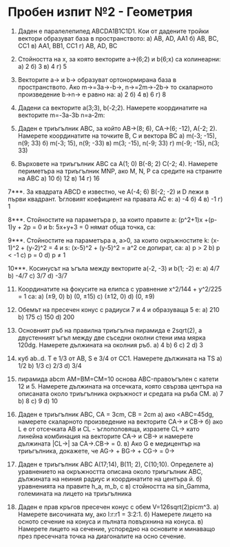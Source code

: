 # Пробен изпит №2 - Геометрия
1. Даден е паралелепипед ABCDA1B1C1D1. Кои от дадените тройки вектори образуват база в пространството:
а) AB, AD, AA1
б) AB, BC, CC1
в) AA1, BB1, CC1
г) AB, AD, BC

2. Стойността на x, за която векторите a->(6;2) и b(6;x) са колинеарни:
а) 2
б) 3
в) 4
г) 5

3. Векторите a-> и b-> образуват ортонормирана база в пространството. Ако m->=3a->-b->, n->=2m->-2b-> то скаларното произведение b->n-> е равно на:
а) 2
б) 4
в) 6
г) 8


4. Дадени са векторите a(3;3), b(-2;2). Намерете координатите на векторите m=-3a-3b n=a-2m:

5. Даден е триъгълник ABC, за който AB->(8; 6), CA->(6; -12), A(-2; 2). Намерете координатите на точките B, C и вектора BC
а) m(-3; -15), n(9; 33)
б) m(-3; 15), n(9; -33)
в) m(3; -15), n(-9; 33)
г) m(-9; -15), n(3; 33)


6. Върховете на триъгълник ABC са А(1; 0) B(-8; 2) C(-2; 4). Намерете периметъра на триъгълник MNP, ако M, N, P са средите на страните на ABC
а) 10
б) 12
в) 14
г) 16


7***. За квадрата ABCD е известно, че A(-4; 6) B(-2; -2) и D лежи в първи квадрант. Ъгловият коефициент на правата AC е: 
а) -4
б) 4
в) -1
г) 1


8***. Стойностите на параметъра p, за които правите a: (p^2+1)x +(p-1)y + 2p = 0 и b: 5x+y+3 = 0 нямат обща точка, са:

9***. Стойностите на параметъра а, а>0, за които окръжностите k: (x-1)^2 + (y-2)^2 = 4 и s: (x-5)^2 + (y-5)^2 = a^2 се допират, са: 
a) p > 2
b) p < -1
c) p = 0
d) p ≠ 1


10***. Косинусът на ъгъла между векторите а(-2, -3) и b(1; -2) е: 
a) 4/7
b) -4/7
c) 3/7
d) -3/7



11. Координатите на фокусите на елипса с уравнение x^2/144 + y^2/225 = 1 са:
a) (±9, 0)
b) (0, ±15)
c) (±12, 0)
d) (0, ±9)


12. Обемът на пресечен конус с радиуси 7 и 4 и образуваща 5 е:
a) 210
b) 175
c) 150
d) 200


13. Основният ръб на правилна триъгълна пирамида е 2sqrt(2), а двустенният ъгъл между две съседни околни стени има мярка 120dg. Намерете дължината на околния ръб.
a) 4
b) 6
c) 2
d) 3


14. куб ab..d. Т е 1/3 от AB, S е 3/4 от CC1. Намерете дължината на TS
a) 1/2
b) 1/3
c) 2/3
d) 3/4


15. пирамида abcm АМ=BM=CM=10 основа ABC-правоъгълен с катети 12 и 5. Намерете дължината на отсечката, която свързва центъра на описаната около триъгълника окръжност и средата на ръба CM.
a) 7
b) 8
c) 9
d) 10



16. Даден е триъгълник ABC, CA = 3cm, CB = 2cm
    а) ако <ABC=45dg, намерете скаларното произведение на векторите CA-> и CB->
    б) ако L е от отсечката AB и CL - ъглополовяща, изразете CL-> като линейна комбинация на векторите CA-> и CB-> и намерете дължината |CL->| за CA->.CB-> = 0.
    в) Ако G е медицентър на триъгълника, докажете, че AG-> + BG-> + CG-> = 0->

17. Даден е триъгълник ABC А(17;14), B(11; 2), C(10;10). Определете 
    а) уравнението на окръжността описана около триъгълник ABC, дължината на неиния радиус и координатите на центъра й.
    б) уравненията на правите h_a, m_b, c
    в) стойността на sin_Gamma, големината на лицето на триъгълника

18. Даден е прав кръгов пресечен конус с обем V=126sqrt(2)picm^3.
    а) Намерете височината му, ако l:r:r1 = 3:2:1.
    б) Намерете лицето на осното сечение на конуса и пълната повърхнина на конуса.
    в) Намерете лицето на сечение, успоредно на основите и минаващо през пресечната точка на диагоналите на осно сечение. 
